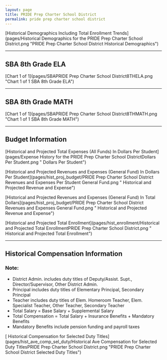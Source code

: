 ```yaml
---
layout: page
title: PRIDE Prep Charter School District
permalink: pride prep charter school district
---
```



[Historical Demographics Including Total Enrollment Trends](pages/Historical Demographics for the PRIDE Prep Charter School District.png "PRIDE Prep Charter School District Historical Demographics")

___

## SBA 8th Grade ELA

[Chart 1 of 1](pages/SBAPRIDE Prep Charter School District8THELA.png "Chart 1 of 1 SBA 8th Grade ELA")


___

## SBA 8th Grade MATH

[Chart 1 of 1](pages/SBAPRIDE Prep Charter School District8THMATH.png "Chart 1 of 1 SBA 8th Grade MATH")


___

## Budget Information

[Historical and Projected Total Expenses (All Funds) In Dollars Per Student](pages/Expense History for the PRIDE Prep Charter School DistrictDollars Per Student.png " Dollars Per Student")

[Historical and Projected Revenues and Expenses (General Fund) In Dollars Per Student](pages/hist_proj_budget/PRIDE Prep Charter School District Revenues and Expenses Per Student General Fund.png " Historical and Projected Revenue and Expense")

[Historical and Projected Revenues and Expenses (General Fund) In Total Dollars](pages/hist_proj_budget/PRIDE Prep Charter School District Revenues and Expenses General Fund.png " Historical and Projected Revenue and Expense")

[Historical and Projected Total Enrollment](pages/hist_enrollment/Historical and Projected Total EnrollmentPRIDE Prep Charter School District.png " Historical and Projected Total Enrollment")


___

## Historical Compensation Information
### Note:
- District Admin. includes duty titles of Deputy/Assist. Supt., Director/Supervisor, Other District Admin.
- Principal includes duty titles of Elementary Principal, Secondary Principal
- Teacher includes duty titles of Elem. Homeroom Teacher, Elem. Specialist Teacher, Other Teacher, Secondary Teacher
- Total Salary = Base Salary + Supplemental Salary
- Total Compensation = Total Salary + Insurance Benefits + Mandatory Benefits
- Mandatory Benefits include pension funding and payroll taxes

[ Historical Compensation for Selected Duty Titles](pages/hist_ave_comp_sel_duty/Historical Ave Compensation for Selected Duty TitlesPRIDE Prep Charter School District.png "PRIDE Prep Charter School District Selected Duty Titles")

